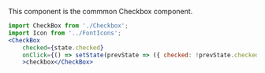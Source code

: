 This component is the commmon Checkbox component.

```jsx
import CheckBox from './Checkbox';
import Icon from '../FontIcons';
<CheckBox
    checked={state.checked}
    onClick={() => setState(prevState => ({ checked: !prevState.checked }))}
    >checkbox</CheckBox>
```